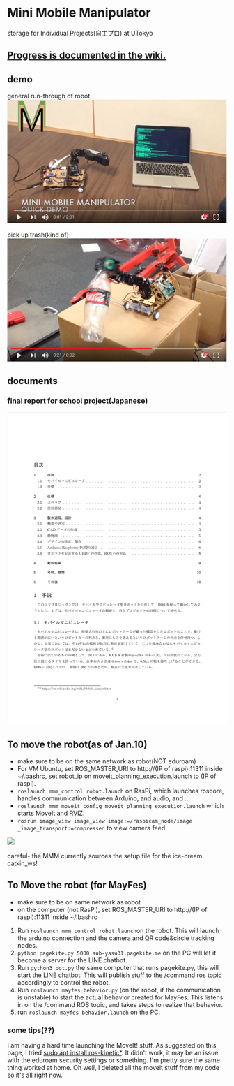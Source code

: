 # Mini Mobile Manipulator
storage for Individual Projects(自主プロ) at UTokyo

## [Progress is documented in the wiki.](https://github.com/Yasu31/fantastic-octo-parakeet/wiki)

## demo
general run-through of robot
[![](img/video1.png)](https://www.youtube.com/watch?v=AJrDMAA22wg)

pick up trash(kind of)
[![](img/video2.png)](https://www.youtube.com/watch?v=ZHt5yPhyLIU)

## documents
### final report for school project(Japanese)
[![report_image](img/report.png)](/project_submissions/mmm_jishupro_report.pdf)

## To move the robot(as of Jan.10)
* make sure to be on the same network as robot(NOT eduroam)
* For VM Ubuntu, set ROS_MASTER_URI to http://(IP of raspi):11311 inside ~/.bashrc, set robot_ip on moveit_planning_execution.launch to (IP of raspi).
* `roslaunch mmm_control robot.launch` on RasPi, which launches roscore, handles communication between Arduino, and audio, and ...
* `roslaunch mmm_moveit_config moveit_planning_execution.launch` which starts MoveIt and RVIZ.
* `rosrun image_view image_view image:=/raspicam_node/image _image_transport:=compressed` to view camera feed


![](https://github.com/Yasu31/fantastic-octo-parakeet/blob/master/img/model.jpg)

careful- the MMM currently sources the  setup file  for the ice-cream catkin_ws!

## To Move the robot (for MayFes)
* make sure to be on same network as robot
* on the computer (not RasPi), set ROS_MASTER_URI to http://(IP of raspi):11311 inside ~/.bashrc


1. Run `roslaunch mmm_control robot.launch`on the robot. This will launch the arduino connection and the camera and QR code&circle tracking nodes.
1. `python pagekite.py 5000 sub-yasu31.pagekite.me` on the PC will let it become a server for the LINE chatbot.
1. Run `python3 bot.py` the same computer that runs pagekite.py, this will start the LINE chatbot. This will publish stuff to the /command ros topic accordingly to control the robot.
1. Run `roslaunch mayfes behavior.py` (on the robot, if the communication is unstable) to start the actual behavior created for MayFes. This listens in on the /command ROS topic, and takes steps to realize that behavior.
1. run `roslaunch mayfes behavior.launch` on the PC.


### some tips(??)
I am having a hard time launching the MoveIt! stuff. As suggested on this page, I tried [sudo apt install ros-kinetic*](https://answers.ros.org/question/253506/unable-to-connect-to-move_group-action-server-pickup-within-allotted-time/). It didn't work, it may be an issue with the eduroam security settings or something. I'm pretty sure the same thing worked at home. Oh well, I deleted all the moveit stuff from my code so it's all right now.
